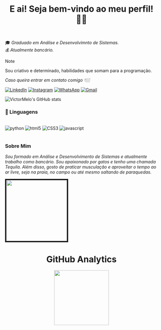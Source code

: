 <h1 align="center">E ai! Seja bem-vindo ao meu  perfil! 👋🏼</h1>
<br>

🎓 *Graduado em Análise e Desenvolvimnto de Sistemas.* <br>
💰 *Atualmente bancário.*

> [!NOTE]
> Sou criativo e determinado, habilidades que somam para a programação.

*_Caso queira entrar em contato comigo 👇🏼_*

<a href="https://www.linkedin.com/in/victormelodesenvolvedor/" title="LinkedIn">
  <img src="https://img.shields.io/badge/-Linkedin-0e76a8?style=flat-square&logo=Linkedin&logoColor=white&link=LINK-DO-SEU-LINKEDIN" alt="LinkedIn"/></a>
<a href="https://www.instagram.com/vettormelo_?igsh=ZTI1Mno4eGw1cG90&utm_source=qr" title="Instagram">
  <img src="https://img.shields.io/badge/-Instagram-DF0174?style=flat-square&labelColor=DF0174&logo=instagram&logoColor=white&link=LINK-DO-SEU-INSTAGRAM" alt="Instagram"/></a>
<a href="wa.me/5511955984209" title="WhatsApp">
  <img src="https://img.shields.io/badge/-WhatsApp-25d366?style=flat-square&labelColor=25d366&logo=whatsapp&logoColor=white&link=API-DO-SEU-WHATSAPP" alt="WhatsApp"/></a>
<a href="contatomelo2@gmail.com" title="Gmail">
  <img src="https://img.shields.io/badge/-Gmail-FF0000?style=flat-square&labelColor=FF0000&logo=gmail&logoColor=white&link=LINK-DO-SEU-GMAIL" alt="Gmail"/></a>


![VictorMelo's GitHub stats](https://github-readme-stats.vercel.app/api?username=VetorMelo&show_icons=true&theme=shadow_red )

<h3>🦄 Linguagens</h3>
<div style="display: inline_block"><br/>
    <img align="center" alt="python" src="https://img.shields.io/badge/Python-3776AB?style=for-the-badge&logo=python&logoColor=white"/>
    <img align="center" alt="html5" src="https://img.shields.io/badge/HTML5-E34F26?style=for-the-badge&logo=html5&logoColor=white"/>
    <img align="center" alt="CSS3" src="https://img.shields.io/badge/CSS3-1572B6?style=for-the-badge&logo=css3&logoColor=white"/>
    <img align="center" alt="javascript" src="https://img.shields.io/badge/JavaScript-F7DF1E?style=for-the-badge&logo=javascript&logoColor=black"> 
</div>

</br>
<h3>Sobre Mim</h3>

_Sou formado em Análise e Desenvolvimento de Sistemas e atualmente trabalho como bancário. Sou apaixonado por gatos e tenho uma chamada Tequila. Além disso, gosto de praticar musculação e aproveitar o tempo ao ar livre, seja na praia, no campo ou até mesmo saltando de paraquedas._ 

<img border="4px" solid="#eead2d" width="200px" src=https://acegif.com/wp-content/uploads/cat-typing-9.gif>

<div align="center">
  <h1> <b> GitHub Analytics </b> </h1>
  
  <img height="180em" src="https://github-readme-stats.vercel.app/api/top-langs/?username=VetorMelo&layout=compact&langs_count=7&theme=shadow_red"/></a>
</div>
